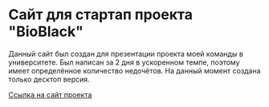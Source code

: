 # Сайт для стартап проекта "BioBlack"

Данный сайт был создан для презентации проекта моей команды в университете. Был написан за 2 дня в ускоренном темпе, поэтому имеет определённое количество недочётов. На данный момент создана только десктоп версия.

[Ссылка на сайт проекта](https://stankena.github.io/startup-project)
